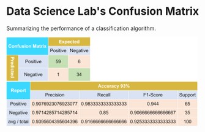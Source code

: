 # Data Science Lab's Confusion Matrix
<p>Summarizing the performance of a classification algorithm. </p>

<img src="https://raw.githubusercontent.com/data-science-lab-app/dsl-confusion-matrix/master/images/confusion-matrix.PNG" width="500" />

